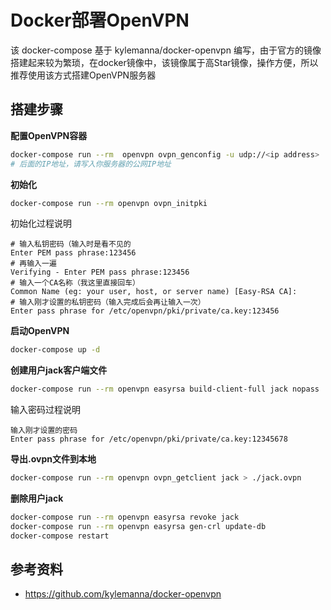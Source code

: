 # Docker部署OpenVPN

该 docker-compose 基于 kylemanna/docker-openvpn 编写，由于官方的镜像搭建起来较为繁琐，在docker镜像中，该镜像属于高Star镜像，操作方便，所以推荐使用该方式搭建OpenVPN服务器

## 搭建步骤

**配置OpenVPN容器**
```bash
docker-compose run --rm  openvpn ovpn_genconfig -u udp://<ip address>
# 后面的IP地址，请写入你服务器的公网IP地址
```

**初始化**
```bash
docker-compose run --rm openvpn ovpn_initpki
```
初始化过程说明
```text
# 输入私钥密码（输入时是看不见的
Enter PEM pass phrase:123456
# 再输入一遍
Verifying - Enter PEM pass phrase:123456
# 输入一个CA名称（我这里直接回车）
Common Name (eg: your user, host, or server name) [Easy-RSA CA]:
# 输入刚才设置的私钥密码（输入完成后会再让输入一次）
Enter pass phrase for /etc/openvpn/pki/private/ca.key:123456
```

**启动OpenVPN**
```bash
docker-compose up -d
```

**创建用户jack客户端文件**
```bash
docker-compose run --rm openvpn easyrsa build-client-full jack nopass
```
输入密码过程说明
```text
输入刚才设置的密码
Enter pass phrase for /etc/openvpn/pki/private/ca.key:12345678
```

**导出.ovpn文件到本地**
```bash
docker-compose run --rm openvpn ovpn_getclient jack > ./jack.ovpn
```

**删除用户jack**
```bash
docker-compose run --rm openvpn easyrsa revoke jack
docker-compose run --rm openvpn easyrsa gen-crl update-db
docker-compose restart
```

## 参考资料

- https://github.com/kylemanna/docker-openvpn
